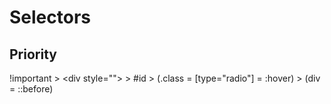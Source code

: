 # Selectors

## Priority

!important > \<div style=""\> > #id > (.class = [type="radio"] = :hover) > (div = ::before)
